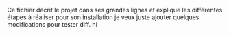 Ce fichier décrit le projet dans ses grandes lignes et explique les différentes étapes à réaliser pour son installation
je veux juste ajouter quelques modifications pour tester diff.
hi
